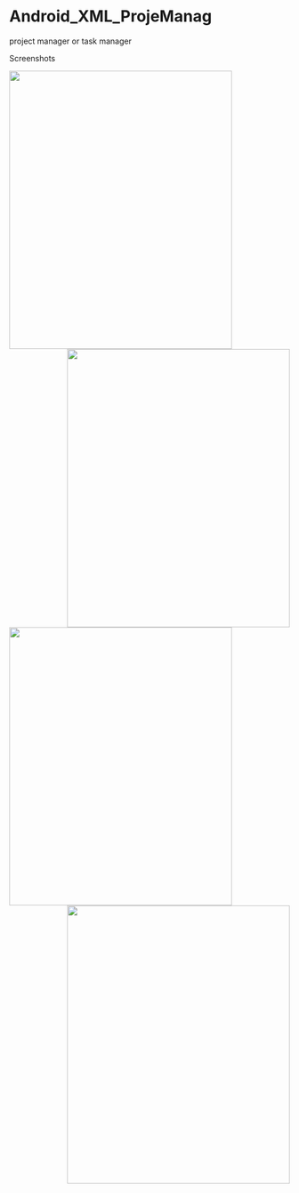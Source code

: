 # Android_XML_ProjeManag
project manager or task manager

Screenshots

<p>

  <img  align="left" width="400" height="500" src="https://user-images.githubusercontent.com/114948816/199669704-27f5076a-4e8f-4f57-9036-fbff4abab939.jpg">
  
  
  
  <img align="right" width="400" height="500" src="https://user-images.githubusercontent.com/114948816/199669713-eb495492-10d8-46d3-b8d1-ac3464f7b75b.jpg">
</p>



<p>
  <img align="left" width="400" height="500" src="https://user-images.githubusercontent.com/114948816/199669726-98f044bc-0675-418d-8ee2-dfdc34362fa8.jpg">
  
  
  
  
  <img align="right" width="400" height="500" src="https://user-images.githubusercontent.com/114948816/199669745-e56b468e-d2fc-4e31-a936-778c8fde9af1.jpg">
</p>
